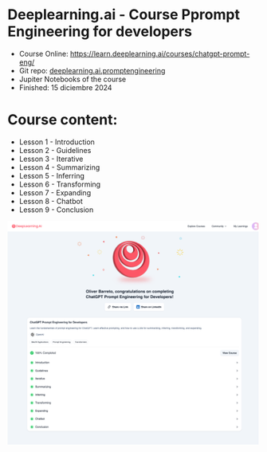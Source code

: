 # Deeplearning.ai - Course Pprompt Engineering for developers
- Course Online: https://learn.deeplearning.ai/courses/chatgpt-prompt-eng/
- Git repo: [deeplearning.ai.promptengineering](https://github.com/oliverbarreto/deeplearning.ai.promptengineering.git)
- Jupiter Notebooks of the course
- Finished: 15 diciembre 2024

# Course content:
  - Lesson 1 - Introduction
  - Lesson 2 - Guidelines
  - Lesson 3 - Iterative
  - Lesson 4 - Summarizing
  - Lesson 5 - Inferring
  - Lesson 6 - Transforming
  - Lesson 7 - Expanding
  - Lesson 8 - Chatbot
  - Lesson 9 - Conclusion


![Course Completion Certificate](learn.deeplearning.ai_accomplishments_8741c825-1f6d-4316-80e4-272c7442b56f.png)
